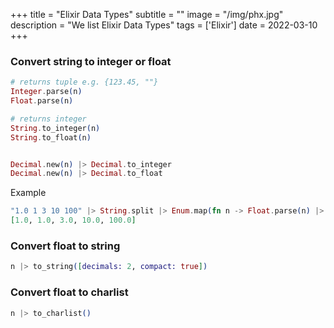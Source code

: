 +++
title = "Elixir Data Types"
subtitle = ""
image = "/img/phx.jpg"
description = "We list Elixir Data Types"
tags = ['Elixir']
date = 2022-03-10
+++

### Convert string to integer or float

``` elixir
# returns tuple e.g. {123.45, ""}
Integer.parse(n)
Float.parse(n)

# returns integer
String.to_integer(n)
String.to_float(n)


Decimal.new(n) |> Decimal.to_integer
Decimal.new(n) |> Decimal.to_float
```


Example
``` elixir
"1.0 1 3 10 100" |> String.split |> Enum.map(fn n -> Float.parse(n) |> elem(0) end)
[1.0, 1.0, 3.0, 10.0, 100.0]
```


### Convert float to string

``` elixir
n |> to_string([decimals: 2, compact: true])
```



### Convert float to charlist

``` elixir
n |> to_charlist()
```



<!-- Integer.parse("01") # {1, ""}
Integer.parse("01.2") # {1, ".2"}
Integer.parse("0-1") # {0, "-1"}
Integer.parse("-01") # {-1, ""}
Integer.parse("x-01") # :error
Integer.parse("0-1x") # {0, "-1x"}
Similarly
String.to_integer/1
has the following results:
String.to_integer("01") # 1
String.to_integer("01.2") # ** (ArgumentError) argument error
:erlang.binary_to_integer("01.2")
String.to_integer("0-1") # ** (ArgumentError) argument error
:erlang.binary_to_integer("01.2")
String.to_integer("-01") # -1
String.to_integer("x-01") # ** (ArgumentError) argument error
:erlang.binary_to_integer("01.2")
String.to_integer("0-1x") # ** (ArgumentError) argument error
:erlang.binary_to_integer("01.2")
Instead, validate the string first.
re = Regex.compile!("^[+-]?[0-9]*\.?[0-9]*$")
Regex.match?(re, "01") # true
Regex.match?(re, "01.2") # true
Regex.match?(re, "0-1") # false
Regex.match?(re, "-01") # true
Regex.match?(re, "x-01") # false
Regex.match?(re, "0-1x") # false -->